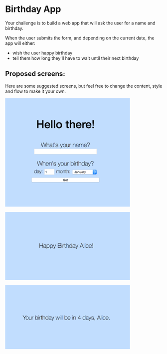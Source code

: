 # Birthday App

Your challenge is to build a web app that will ask the user for a name and birthday.

When the user submits the form, and depending on the current date, the app will either:
- wish the user happy birthday
- tell them how long they'll have to wait until their next birthday

## Proposed screens:

Here are some suggested screens, but feel free to change the content, style and flow to make it your own.

<img alt="Birthday first page" src="./images/birthday_app_1.png" width="400px" style="display: block;" />
<br>
<img alt="Birthday greet" src="./images/birthday_app_3.png" width="400px" style="display: block;" />
<br>
<img alt="Birthday counter" src="./images/birthday_app_2.png" width="400px" style="display: block;" />